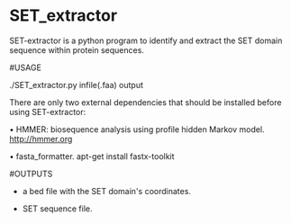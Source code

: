 # SET_extractor

SET-extractor is a python program to identify and extract the SET domain sequence within protein sequences.

#USAGE

./SET_extractor.py infile(.faa) output



There are only two external dependencies that should be installed before using SET-extractor:

• HMMER: biosequence analysis using profile hidden Markov model.
  http://hmmer.org 

• fasta_formatter.
   apt-get install fastx-toolkit
   
   
   #OUTPUTS
   - a bed file with the SET domain's coordinates.
   
   - SET sequence file.

